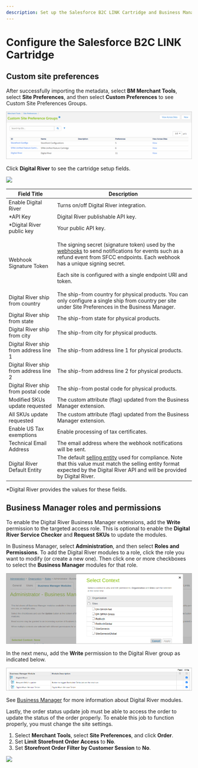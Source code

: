 ```yaml
---
description: Set up the Salesforce B2C LINK Cartridge and Business Manager.
---
```


# Configure the Salesforce B2C LINK Cartridge

## Custom site preferences

After successfully importing the metadata, select **BM Merchant Tools**, select **Site Preferences**, and then select **Custom Preferences** to see Custom Site Preferences Groups.

![](.gitbook/assets/CustomSitePref.png)

Click **Digital River** to see the cartridge setup fields.&#x20;

![](.gitbook/assets/CARTRI\~2.PNG)

| Field Title                            | Description                                                                                                                                                                                                                                                                                                                                                               |
| -------------------------------------- | ------------------------------------------------------------------------------------------------------------------------------------------------------------------------------------------------------------------------------------------------------------------------------------------------------------------------------------------------------------------------- |
| Enable Digital River                   | Turns on/off Digital River integration.                                                                                                                                                                                                                                                                                                                                   |
| \*API Key                              | Digital River publishable API key.                                                                                                                                                                                                                                                                                                                                        |
| \*Digital River public key             | Your public API key.                                                                                                                                                                                                                                                                                                                                                      |
| Webhook Signature Token                | <p>The signing secret (signature token) used by the <a href="https://docs.digitalriver.com/digital-river-api/order-management/events-and-webhooks-1/webhooks">webhooks</a> to send notifications for events such as a refund event from SFCC endpoints. Each webhook has a unique signing secret.</p><p>Each site is configured with a single endpoint URI and token.</p> |
| Digital River ship from country        | The ship-from country for physical products. You can only configure a single ship from country per site under Site Preferences in the Business Manager.                                                                                                                                                                                                                   |
| Digital River ship from state          | The ship-from state for physical products.                                                                                                                                                                                                                                                                                                                                |
| Digital River ship from city           | The ship-from city for physical products.                                                                                                                                                                                                                                                                                                                                 |
| Digital River ship from address line 1 | The ship-from address line 1 for physical products.                                                                                                                                                                                                                                                                                                                       |
| Digital River ship from address line 2 | The ship-from address line 2 for physical products.                                                                                                                                                                                                                                                                                                                       |
| Digital River ship from postal code    | The ship-from postal code for physical products.                                                                                                                                                                                                                                                                                                                          |
| Modified SKUs update requested         | The custom attribute (flag) updated from the Business Manager extension.                                                                                                                                                                                                                                                                                                  |
| All SKUs update requested              | The custom attribute (flag) updated from the Business Manager extension.                                                                                                                                                                                                                                                                                                  |
| Enable US Tax exemptions               | Enable processing of tax certificates.                                                                                                                                                                                                                                                                                                                                    |
| Technical Email Address                | The email address where the webhook notifications will be sent.                                                                                                                                                                                                                                                                                                           |
| Digital River Default Entity           | The default [selling entity](https://docs.digitalriver.com/digital-river-api/integration-options/checkouts/creating-checkouts/selling-entities) used for compliance. Note that this value must match the selling entity format expected by the Digital River API and will be provided by Digital River.                                                                   |

\*Digital River provides the values for these fields.

## Business Manager roles and permissions

To enable the Digital River Business Manager extensions, add the **Write** permission to the targeted access role. This is optional to enable the **Digital River Service Checker** and **Request SKUs** to update the modules.

In Business Manager, select **Administration**, and then select **Roles and Permissions**. To add the Digital River modules to a role, click the role you want to modify (or create a new one). Then click one or more checkboxes to select the **Business Manager** modules for that role.

![](.gitbook/assets/BusMgrContext.png)

In the next menu, add the **Write** permission to the Digital River group as indicated below.

![](.gitbook/assets/BusMgrModule.png)

See [Business Manager](configure-the-salesforce-b2c-link-cartridge.md#business-manager) for more information about Digital River modules.

Lastly, the order status update job must be able to access the order to update the status of the order properly. To enable this job to function properly, you must change the site settings.

1. Select **Merchant Tools**, select **Site Preferences**, and click **Order**.
2. Set **Limit Storefront Order Access** to **No**.
3. Set **Storefront Order Filter by Customer Session** to **No**.&#x20;

![](.gitbook/assets/ORDERA\~1.PNG)
